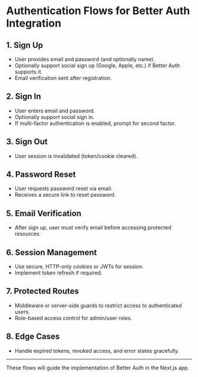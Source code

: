 # Authentication Flows for Better Auth Integration

## 1. Sign Up

- User provides email and password (and optionally name).
- Optionally support social sign up (Google, Apple, etc.) if Better Auth supports it.
- Email verification sent after registration.

## 2. Sign In

- User enters email and password.
- Optionally support social sign in.
- If multi-factor authentication is enabled, prompt for second factor.

## 3. Sign Out

- User session is invalidated (token/cookie cleared).

## 4. Password Reset

- User requests password reset via email.
- Receives a secure link to reset password.

## 5. Email Verification

- After sign up, user must verify email before accessing protected resources.

## 6. Session Management

- Use secure, HTTP-only cookies or JWTs for session.
- Implement token refresh if required.

## 7. Protected Routes

- Middleware or server-side guards to restrict access to authenticated users.
- Role-based access control for admin/user roles.

## 8. Edge Cases

- Handle expired tokens, revoked access, and error states gracefully.

---

These flows will guide the implementation of Better Auth in the Next.js app.
